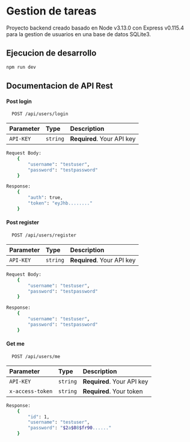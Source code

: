 # Gestion de tareas

Proyecto backend creado basado en Node v3.13.0 con Express v0.115.4 para la gestion de usuarios en una base de datos SQLite3.


## Ejecucion de desarrollo

```bash
npm run dev
```

## Documentacion de API Rest

#### Post login

```bash
  POST /api/users/login
```

| Parameter | Type     | Description                |
| :-------- | :------- | :------------------------- |
| `API-KEY` | `string` | **Required**. Your API key |

```bash
Request Body:
    {
        "username": "testuser",
        "password": "testpassword"
    }
```

```bash
Response:
    {
        "auth": true,
        "token": "eyJhb........"
    }
```

#### Post register

```bash
  POST /api/users/register
```

| Parameter | Type     | Description                |
| :-------- | :------- | :------------------------- |
| `API-KEY` | `string` | **Required**. Your API key |

```bash
Request Body:
    {
        "username": "testuser",
        "password": "testpassword"
    }
```

```bash
Response:
    {
        "username": "testuser",
        "password": "testpassword"
    }
```

#### Get me

```bash
  POST /api/users/me
```

| Parameter | Type     | Description                |
| :--------------- | :------- | :------------------------- |
| `API-KEY`        | `string` | **Required**. Your API key |
| `x-access-token` | `string` | **Required**. Your token   |

```bash
Response:
    {
        "id": 1,
        "username": "testuser",
        "password": "$2a$08$fr90......"
    }
```